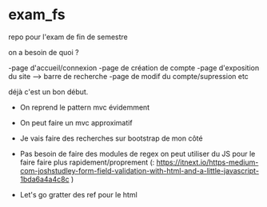 # exam_fs
repo pour l'exam de fin de semestre 

on a besoin de quoi ? 

-page d'accueil/connexion
-page de création de compte 
-page d'exposition du site --> barre de recherche 
-page de modif du compte/supression etc  

déjà c'est un bon début. 

- On reprend le pattern mvc évidemment 
- On peut faire un mvc approximatif 
- Je vais faire des recherches sur bootstrap de mon côté 
- Pas besoin de faire des modules de regex on peut utiliser du JS pour le faire faire plus rapidement/proprement (: https://itnext.io/https-medium-com-joshstudley-form-field-validation-with-html-and-a-little-javascript-1bda6a4a4c8c )

- Let's go gratter des ref pour le html 